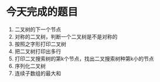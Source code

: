 # 今天完成的题目
1. 二叉树的下一个节点
2. 对称的二叉树，判断一个二叉树是不是对称的
3. 按照之字形打印二叉树
4. 把二叉树打印出多行
5. 打印二叉搜索树的第k个节点，找出二叉搜索树种第k小的节点
6. 序列化二叉树
7. 连续子数组的最大和